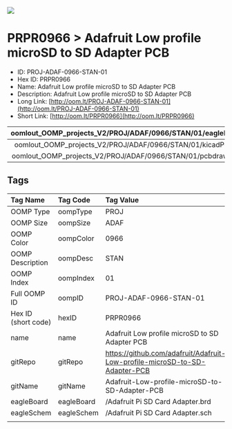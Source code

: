 


  
![][im]
# PRPR0966 > Adafruit Low profile microSD to SD Adapter PCB

- ID: PROJ-ADAF-0966-STAN-01
- Hex ID: PRPR0966
- Name: Adafruit Low profile microSD to SD Adapter PCB
- Description: Adafruit Low profile microSD to SD Adapter PCB
- Long Link: [http://oom.lt/PROJ-ADAF-0966-STAN-01](http://oom.lt/PROJ-ADAF-0966-STAN-01)
- Short Link: [http://oom.lt/PRPR0966](http://oom.lt/PRPR0966)
  

|oomlout_OOMP_projects_V2/PROJ/ADAF/0966/STAN/01/eagleImage.png|oomlout_OOMP_projects_V2/PROJ/ADAF/0966/STAN/01/eagleSchemImage.png|oomlout_OOMP_projects_V2/PROJ/ADAF/0966/STAN/01/kicadPcb3dFront.png|oomlout_OOMP_projects_V2/PROJ/ADAF/0966/STAN/01/kicadPcb3dBack.png|
| :---: | :---: | :---: | :---: |
|oomlout_OOMP_projects_V2/PROJ/ADAF/0966/STAN/01/kicadPcb3d.png|oomlout_OOMP_projects_V2/PROJ/ADAF/0966/STAN/01/bomBack.png|oomlout_OOMP_projects_V2/PROJ/ADAF/0966/STAN/01/bomFront.png|oomlout_OOMP_projects_V2/PROJ/ADAF/0966/STAN/01/pcbdraw.svg|
|oomlout_OOMP_projects_V2/PROJ/ADAF/0966/STAN/01/pcbdrawBack.svg||||

## Tags
  

|Tag Name|Tag Code|Tag Value|
| :--- | :--- | :--- |
|OOMP Type|oompType|PROJ|
|OOMP Size|oompSize|ADAF|
|OOMP Color|oompColor|0966|
|OOMP Description|oompDesc|STAN|
|OOMP Index|oompIndex|01|
|Full OOMP ID|oompID|PROJ-ADAF-0966-STAN-01|
|Hex ID (short code)|hexID|PRPR0966|
|name|name|Adafruit Low profile microSD to SD Adapter PCB|
|gitRepo|gitRepo|https://github.com/adafruit/Adafruit-Low-profile-microSD-to-SD-Adapter-PCB|
|gitName|gitName|Adafruit-Low-profile-microSD-to-SD-Adapter-PCB|
|eagleBoard|eagleBoard|/Adafruit Pi SD Card Adapter.brd|
|eagleSchem|eagleSchem|/Adafruit Pi SD Card Adapter.sch|
||||



[im]: PROJ/ADAF/0966/STAN/01/kicadPcb3d_450.png
